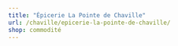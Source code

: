 ```yaml
---
title: "Épicerie La Pointe de Chaville"
url: /chaville/epicerie-la-pointe-de-chaville/
shop: commodité
---
```

